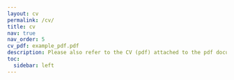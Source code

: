 ```yaml
---
layout: cv
permalink: /cv/
title: cv
nav: true
nav_order: 5
cv_pdf: example_pdf.pdf
description: Please also refer to the CV (pdf) attached to the pdf document iconography on the right.
toc:
  sidebar: left
---
```

